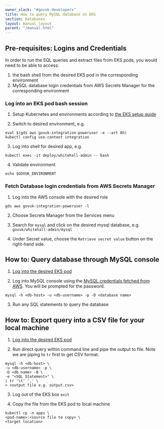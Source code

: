 ```yaml
---
owner_slack: "#govuk-developers"
title: How to query MySQL database on EKS
section: Databases
layout: manual_layout
parent: "/manual.html"
---
```


## Pre-requisites: Logins and Credentials

In order to run the SQL queries and extract files from EKS pods, you would need to be able to access:

1. the bash shell from the desired EKS pod in the corresponding environment
1. MySQL database login credentials from AWS Secrets Manager for the corresponding environment

### Log into an EKS pod bash session

1. Setup Kubernetes and environments according to [the EKS setup guide](https://docs.publishing.service.gov.uk/kubernetes/cheatsheet.html#content)

2. Switch to desired environment, e.g.

```
eval $(gds aws govuk-integration-poweruser -e --art 8h)
kubectl config use-context integration
```

3. Log into shell for desired app, e.g.

```
kubectl exec -it deploy/whitehall-admin -- bash
```

4. Validate environment

```
echo $GOVUK_ENVIRONMENT
```

### Fetch Database login credentials from AWS Secrets Manager

1. Log into the AWS console with the desired role

```
gds aws govuk-integration-poweruser -l
```

2. Choose Secrets Manager from the Services menu

3. Search for `mysql` and click on the desired mysql database, e.g. `govuk/whitehall-admin/mysql`

4. Under Secret value, choose the `Retrieve secret value` button on the right-hand side.

## How to: Query database through MySQL console

1. [Log into the desired EKS pod](#log-into-an-eks-pod-bash-session)

2. Log into MySQL console using the [MySQL credentials fetched from AWS](#fetch-database-login-credentials-from-aws-secrets-manager). You will be prompted for the password.

```
mysql -h <db-host> -u <db-username> -p -D <database name>
```

3. Run any SQL statements to query the database

## How to: Export query into a CSV file for your local machine

1. [Log into the desired EKS pod](#log-into-an-eks-pod-bash-session)

2. Run direct query within command line and pipe the output to file. Note we are piping to `tr` first to get CSV format.

```
mysql -h <db-host> \
-u <db-username> -p \
-D <db name> -B \
-e "<SQL Statement>" \
| tr '\t' ',' \
> <output file e.g. output.csv>
```

3. Log out of the EKS box `exit`

4. Copy the file from the EKS pod to local machine

```
kubectl cp -n apps \
<pod-name>:<source file to copy> \
<target location>
```
